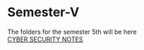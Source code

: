 # Semester-V
The folders for the semester 5th will be here 
<br>
[ CYBER SECURITY NOTES ](https://docs.google.com/document/d/1RX8372SMfXx0wETuPtip_ZADPfwvRN3Orod0lDzhsQU/edit?usp=sharing)
